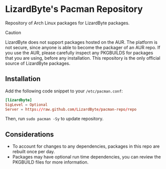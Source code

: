 # LizardByte's Pacman Repository

Repository of Arch Linux packages for LizardByte packages.

> [!CAUTION]
> LizardByte does not support packages hosted on the AUR. The platform is not secure, since anyone is able to
> become the packager of an AUR repo. If you use the AUR, please carefully inspect any PKGBUILDS for packages that you
> are using, before any installation. This repository is the only official source of LizardByte packages.

## Installation

Add the following code snippet to your `/etc/pacman.conf`:

```conf
[lizardbyte]
SigLevel = Optional
Server = https://raw.github.com/LizardByte/pacman-repo/repo
```

Then, run `sudo pacman -Sy` to update repository.

## Considerations

- To account for changes to any dependencies, packages in this repo are rebuilt once per day.
- Packages may have optional run time dependencies, you can review the PKGBUILD files for more information.
